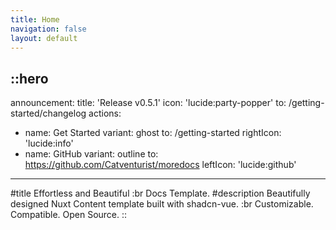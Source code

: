 ```yaml
---
title: Home
navigation: false
layout: default
---
```


::hero
---
announcement:
  title: 'Release v0.5.1'
  icon: 'lucide:party-popper'
  to: /getting-started/changelog
actions:
  - name: Get Started
    variant: ghost
    to: /getting-started
    rightIcon: 'lucide:info'
  - name: GitHub
    variant: outline
    to: https://github.com/Catventurist/moredocs
    leftIcon: 'lucide:github'
---
#title
Effortless and Beautiful :br Docs Template.
#description
Beautifully designed Nuxt Content template built with shadcn-vue. :br Customizable. Compatible. Open Source.
::
